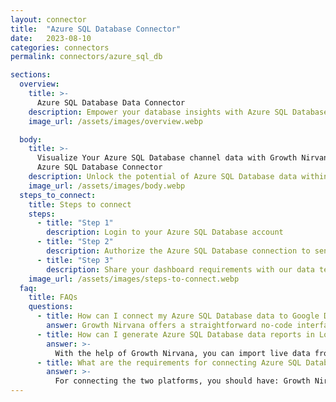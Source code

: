 ```yaml
---
layout: connector
title:  "Azure SQL Database Connector"
date:   2023-08-10
categories: connectors
permalink: connectors/azure_sql_db

sections:
  overview:
    title: >-
      Azure SQL Database Data Connector
    description: Empower your database insights with Azure SQL Database integration. Seamlessly blend Azure SQL Database's capabilities with Looker Studio's analytical prowess, enabling you to transform raw data into actionable insights.
    image_url: /assets/images/overview.webp

  body:
    title: >-
      Visualize Your Azure SQL Database channel data with Growth Nirvana's
      Azure SQL Database Connector
    description: Unlock the potential of Azure SQL Database data within Looker Studio, for data-driven strategies that make an impact.
    image_url: /assets/images/body.webp
  steps_to_connect:
    title: Steps to connect
    steps:
      - title: "Step 1"
        description: Login to your Azure SQL Database account
      - title: "Step 2"
        description: Authorize the Azure SQL Database connection to send data to Growth Nirvana
      - title: "Step 3"
        description: Share your dashboard requirements with our data team. We will build the report for you.
    image_url: /assets/images/steps-to-connect.webp
  faq:
    title: FAQs
    questions:
      - title: How can I connect my Azure SQL Database data to Google Data Studio/Looker Studio?
        answer: Growth Nirvana offers a straightforward no-code interface to connect to Azure SQL Database data sources.
      - title: How can I generate Azure SQL Database data reports in Looker Studio?
        answer: >-
          With the help of Growth Nirvana, you can import live data from Azure SQL Database into Looker Studio. These data can be viewed in charts, tables, and dashboards to generate branded reports that can be shared instantly.
      - title: What are the requirements for connecting Azure SQL Database and Looker Studio?
        answer: >-
          For connecting the two platforms, you should have: Growth Nirvana Account and Azure SQL Database Ads Account
---
```

